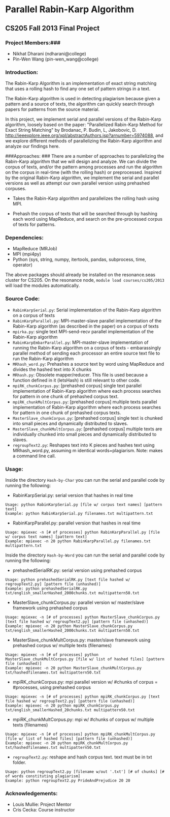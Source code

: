 Parallel Rabin-Karp Algorithm
=============================


## CS205 Fall 2013 Final Project

### Project Members:###
* Nikhat Dharani (ndharani@college)
* Pin-Wen Wang (pin-wen\_wang@college)

### Introduction: ###

The Rabin-Karp Algorithm is an implementation of exact string matching that uses a rolling hash to find any one set of pattern strings in a text.

The Rabin-Karp algorithm is used in detecting plagiarism because given a pattern and a source of texts, the algorithm can quickly search through papers for patterns from the source material.

In this project, we implement serial and parallel versions of the Rabin-Karp algorithm, loosely based on the paper: "Parallelized Rabin-Karp Method for Exact String Matching" by Brodanac, P. Budin, L, Jakobovic, D. <http://ieeexplore.ieee.org/xpl/abstractAuthors.jsp?arnumber=5974088>, and we explore different methods of parallelizing the Rabin-Karp algorithm and analyze our findings here.

###Approaches: ###
There are a number of approaches to parallelizing the Rabin-Karp algorithm that we will design and analyze. We can divide the corpus of texts, and/or the pattern among processes and run the algorithm on the corpus in real-time (with the rolling hash) or preprocessed. Inspired by the original Rabin-Karp algorithm, we implement the serial and parallel versions as well as attempt our own parallel version using prehashed corpuses.

* Takes the Rabin-Karp algorithm and parallelizes the rolling hash using MPI.

* Prehash the corpus of texts that will be searched through by hashing each word using MapReduce, and search on the pre-processed corpus of texts for patterns.


### Dependencies: ###

* MapReduce (MRJob)
* MPI (mpi4py)
* Python (sys, string, numpy, itertools, pandas, subprocess, time, operator)

The above packages should already be installed on the resonance.seas cluster for CS205. On the resonance node, `module load courses/cs205/2013` will load the modules automatically.

### Source Code: ###

* `RabinKarpSerial.py`: Serial implementation of the Rabin-Karp algorithm on a corpus of texts
* `RabinKarpParallel.py`: MPI-master-slave parallel implementation of the Rabin-Karp algorithm (as described in the paper) on a corpus of texts
* `mpirka.py`: single text MPI-send-recv parallel implementation of the Rabin-Karp algorithm
* `RabinKarpEmbarParallel.py`: MPI-master-slave implementation of running the Rabin-Karp algorithm on a corpus of texts - embarassingly parallel method of sending each processor an entire source text file to run the Rabin-Karp algorithm
* `MRhash_word.py`: Prehashes a source text by word using MapReduce and divides the hashed text into X chunks
* `MRhash.py`: Obsolete mapper/reducer. This file is used because a function defined in it (letsHash) is still relevant to other code.
* `mpiRK_chunkCorpus.py`: [prehashed corpus] single text parallel implementation of Rabin-Karp algorithm where each process searches for pattern in one chunk of prehashed corpus text.
* `mpiRK_chunkMultCorpus.py`: [prehashed corpus] multiple texts parallel implementation of Rabin-Karp algorithm where each process searches for pattern in one chunk of prehashed corpus texts.
* `MasterSlave_chunkCorpus.py`: [prehashed corpus] single text is chunked into small pieces and dynamically distributed to slaves.
* `MasterSlave_chunkMultCorpus.py`: [prehashed corpus] multiple texts are individually chunked into small pieces and dynamically distributed to slaves.
* `regroupText2.py`: Reshapes text into K pieces and hashes text using MRhash\_word.py, assuming m identical words=plagiarism. Note: makes a command line call.

### Usage: ###
Inside the directory `Hash-by-Char` you can run the serial and parallel code by running the following:
* RabinKarpSerial.py: serial version that hashes in real time

```
Usage: python RabinKarpSerial.py [file w/ corpus text names] [pattern text]
Example: python RabinKarpSerial.py filenames.txt multipattern.txt
```

* RabinKarpParallel.py: parallel version that hashes in real time

```
Usage: mpiexec -n [# of processes] python RabinKarpParallel.py [file w/ corpus text names] [pattern text]
Example: mpiexec -n 20 python RabinKarpParallel.py filenames.txt multipattern.txt
```

Inside the directory `Hash-by-Word` you can run the serial and parallel code by running the following:
* prehashedSerialRK.py: serial version using prehashed corpus

```
Usage: python prehashedSerialRK.py [text file hashed w/ regroupText2.py] [pattern file (unhashed)]
Example: python prehashedSerialRK.py txt/english_smallerHashed_2000chunks.txt multipattern50.txt
```

* MasterSlave\_chunkCorpus.py: parallel version w/ master/slave framework using prehashed corpus

```
Usage: mpiexec -n [# of processes] python MasterSlave_chunkCorpus.py [text file hashed w/ regroupText2.py] [pattern file (unhashed)]
Example: mpiexec -n 20 python MasterSlave_chunkCorpus.py txt/english_smallerHashed_2000chunks.txt multipattern50.txt
```

* MasterSlave\_chunkMultCorpus.py: master/slave framework using prehashed corpus w/ multiple texts (filenames)

```
Usage: mpiexec -n [# of processes] python MasterSlave_chunkMultCorpus.py [file w/ list of hashed files] [pattern file (unhashed)]
Example: mpiexec -n 20 python MasterSlave_chunkMultCorpus.py txt/hashedfilenames.txt multipattern50.txt
```

* mpiRK\_chunkCorpus.py: mpi parallel version w/ #chunks of corpus = #processes, using prehashed corpus

```
Usage: mpiexec -n [# of processes] python mpiRK_chunkCorpus.py [text file hashed w/ regroupText2.py] [pattern file (unhashed)]
Example: mpiexec -n 20 python mpiRK_chunkCorpus.py txt/english_smallerHashed_20chunks.txt multipattern50.txt
```

* mpiRK\_chunkMultCorpus.py: mpi w/ #chunks of corpus w/  multiple texts (filenames)

```
Usage: mpiexec -n [# of processes] python mpiRK_chunkMultCorpus.py [file w/ list of hashed files] [pattern file (unhashed)]
Example: mpiexec -n 20 python mpiRK_chunkMultCorpus.py txt/hashedfilenames.txt multipattern50.txt
```

* `regroupText2.py`: reshape and hash corpus text. text must be in txt folder.

```
Usage: python regroupText2.py [filename w/out '.txt'] [# of chunks] [# of words constituting plagiarism]
Example: python regroupText2.py PrideAndPrejudice 20 20
```

### Acknowledgements: ###
* Louis Mullie: Project Mentor
* Cris Cecka: Course instructor
